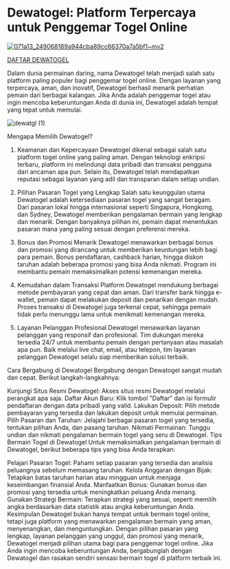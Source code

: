 # Dewatogel: Platform Terpercaya untuk Penggemar Togel Online
[![071a13_249068189a944cba89cc66370a7a5bf1~mv2](https://github.com/user-attachments/assets/e8eb2d7c-4637-43ec-82c0-3dc42ebb52f2)](https://t.ly/yukgaskaan)

[DAFTAR DEWATOGEL](https://t.ly/yukgaskaan)

Dalam dunia permainan daring, nama Dewatogel telah menjadi salah satu platform paling populer bagi penggemar togel online. Dengan layanan yang terpercaya, aman, dan inovatif, Dewatogel berhasil menarik perhatian pemain dari berbagai kalangan. Jika Anda adalah penggemar togel atau ingin mencoba keberuntungan Anda di dunia ini, Dewatogel adalah tempat yang tepat untuk memulai.

![dewatgl (1)](https://github.com/user-attachments/assets/288e4190-a03c-4579-b2a5-2b7945a16c42)

Mengapa Memilih Dewatogel?

1. Keamanan dan Kepercayaan
Dewatogel dikenal sebagai salah satu platform togel online yang paling aman. Dengan teknologi enkripsi terbaru, platform ini melindungi data pribadi dan transaksi pengguna dari ancaman apa pun. Selain itu, Dewatogel telah mendapatkan reputasi sebagai layanan yang adil dan transparan dalam setiap undian.

2. Pilihan Pasaran Togel yang Lengkap
Salah satu keunggulan utama Dewatogel adalah ketersediaan pasaran togel yang sangat beragam. Dari pasaran lokal hingga internasional seperti Singapura, Hongkong, dan Sydney, Dewatogel memberikan pengalaman bermain yang lengkap dan menarik. Dengan banyaknya pilihan ini, pemain dapat menentukan pasaran mana yang paling sesuai dengan preferensi mereka.

3. Bonus dan Promosi Menarik
Dewatogel menawarkan berbagai bonus dan promosi yang dirancang untuk memberikan keuntungan lebih bagi para pemain. Bonus pendaftaran, cashback harian, hingga diskon taruhan adalah beberapa promosi yang bisa Anda nikmati. Program ini membantu pemain memaksimalkan potensi kemenangan mereka.

4. Kemudahan dalam Transaksi
Platform Dewatogel mendukung berbagai metode pembayaran yang cepat dan aman. Dari transfer bank hingga e-wallet, pemain dapat melakukan deposit dan penarikan dengan mudah. Proses transaksi di Dewatogel juga terkenal cepat, sehingga pemain tidak perlu menunggu lama untuk menikmati kemenangan mereka.

5. Layanan Pelanggan Profesional
Dewatogel menawarkan layanan pelanggan yang responsif dan profesional. Tim dukungan mereka tersedia 24/7 untuk membantu pemain dengan pertanyaan atau masalah apa pun. Baik melalui live chat, email, atau telepon, tim layanan pelanggan Dewatogel selalu siap memberikan solusi terbaik.

Cara Bergabung di Dewatogel
Bergabung dengan Dewatogel sangat mudah dan cepat. Berikut langkah-langkahnya:

Kunjungi Situs Resmi Dewatogel: Akses situs resmi Dewatogel melalui perangkat apa saja.
Daftar Akun Baru: Klik tombol "Daftar" dan isi formulir pendaftaran dengan data pribadi yang valid.
Lakukan Deposit: Pilih metode pembayaran yang tersedia dan lakukan deposit untuk memulai permainan.
Pilih Pasaran dan Taruhan: Jelajahi berbagai pasaran togel yang tersedia, tentukan pilihan Anda, dan pasang taruhan.
Nikmati Permainan: Tunggu undian dan nikmati pengalaman bermain togel yang seru di Dewatogel.
Tips Bermain Togel di Dewatogel
Untuk memaksimalkan pengalaman bermain di Dewatogel, berikut beberapa tips yang bisa Anda terapkan:

Pelajari Pasaran Togel: Pahami setiap pasaran yang tersedia dan analisis peluangnya sebelum memasang taruhan.
Kelola Anggaran dengan Bijak: Tetapkan batas taruhan harian atau mingguan untuk menjaga keseimbangan finansial Anda.
Manfaatkan Bonus: Gunakan bonus dan promosi yang tersedia untuk meningkatkan peluang Anda menang.
Gunakan Strategi Bermain: Terapkan strategi yang sesuai, seperti memilih angka berdasarkan data statistik atau angka keberuntungan Anda.
Kesimpulan
Dewatogel bukan hanya tempat untuk bermain togel online, tetapi juga platform yang menawarkan pengalaman bermain yang aman, menyenangkan, dan menguntungkan. Dengan pilihan pasaran yang lengkap, layanan pelanggan yang unggul, dan promosi yang menarik, Dewatogel menjadi pilihan utama bagi para penggemar togel online. Jika Anda ingin mencoba keberuntungan Anda, bergabunglah dengan Dewatogel dan rasakan sendiri sensasi bermain togel di platform terbaik ini.

